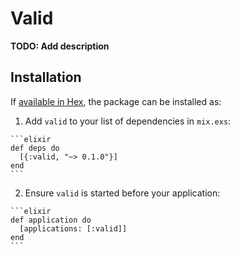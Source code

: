 # Valid

**TODO: Add description**

## Installation

If [available in Hex](https://hex.pm/docs/publish), the package can be installed as:

  1. Add `valid` to your list of dependencies in `mix.exs`:

    ```elixir
    def deps do
      [{:valid, "~> 0.1.0"}]
    end
    ```

  2. Ensure `valid` is started before your application:

    ```elixir
    def application do
      [applications: [:valid]]
    end
    ```

